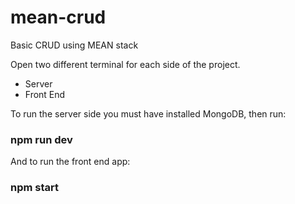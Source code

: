 # mean-crud
Basic CRUD using MEAN stack

Open two different terminal for each side of the project. 
- Server 
- Front End

To run the server side you must have installed MongoDB, then run:
### npm run dev

And to run the front end app:
### npm start

